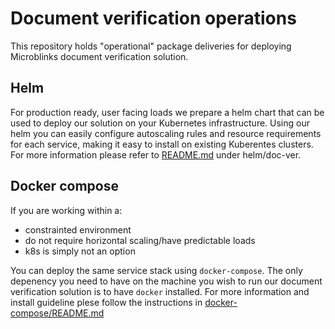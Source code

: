# Document verification operations

This repository holds "operational" package deliveries for deploying Microblinks document verification solution.

## Helm
For production ready, user facing loads we prepare a helm chart that can be used to deploy our solution on your Kubernetes infrastructure. 
Using our helm you can easily configure autoscaling rules and resource requirements for each service, making it easy to install
on existing Kuberentes clusters. For more information please refer to [README.md](helm/doc-ver/README.md) under helm/doc-ver.

## Docker compose
If you are working within a: 
 - constrainted environment
 - do not require horizontal scaling/have predictable loads
 - k8s is simply not an option

You can deploy the same service stack using `docker-compose`. The only depenency you need to
have on the machine you wish to run our document verification solution is to have `docker` installed. For more information and install guideline plese follow the instructions in
[docker-compose/README.md](docker-compose/README.md)
